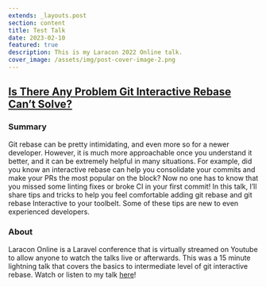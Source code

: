 ```yaml
---
extends: _layouts.post
section: content
title: Test Talk
date: 2023-02-10
featured: true
description: This is my Laracon 2022 Online talk.
cover_image: /assets/img/post-cover-image-2.png
---
```


<h2><a href="https://www.youtube.com/watch?v=f4QShF42c6E&t=27156s&ab_channel=LaraconOnline">Is There Any Problem Git Interactive Rebase Can’t Solve?</a></h2>

<h3>Summary</h3>
Git rebase can be pretty intimidating, and even more so for a newer developer. However, it is much more approachable once you understand it better, and it can be extremely helpful in many situations. For example, did you know an interactive rebase can help you consolidate your commits and make your PRs the most popular on the block? Now no one has to know that you missed some linting fixes or broke CI in your first commit! In this talk, I’ll share tips and tricks to help you feel comfortable adding git rebase and git rebase Interactive to your toolbelt. Some of these tips are new to even experienced developers.

<h3>About</h3>
Laracon Online is a Laravel conference that is virtually streamed on Youtube to allow anyone to watch the talks live or afterwards. This was a 15 minute lightning talk that covers the basics to intermediate level of git interactive rebase. Watch or listen to my talk <a href="https://www.youtube.com/watch?v=f4QShF42c6E&t=27156s&ab_channel=LaraconOnline">here</a>!
